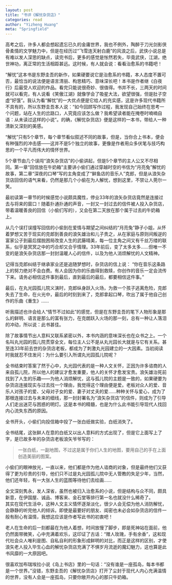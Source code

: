 ```yaml
---
layout: post
title: "书评《解忧杂货店》"
categories: read
author: "Yizheng Huang"
meta: "Springfield"
---
```

 
高考之后，许多人都会想起遗忘已久的金庸世界，我也不例外，陶醉于刀光剑影侠骨柔情的文学魅力中，但是在经历过“飞雪连天射白鹿”的风浪之后，武侠小说总是有难以发人深思的缺点，读完书后，更多的感觉是怅然若失，毕竟武侠，江湖，绝世神功，离正常的生活相距甚远。这时候，有人就会说：看看治愈系的书籍吧！     

“解忧”这本书是东野圭吾的新作，如果硬要说它是治愈系的书籍，本人态度不置可否，最恰当的说法便是语言清丽、构思精巧、意味深长吧！本书是作者继《白夜行》后最受人欢迎的作品。看完只能说很奇妙、很值得。书并不长，三两天的时间就可以看完，有人说看《笑傲江湖》就像学会了吸星大法，欲望很强，但是肚子空虚“好饿”。我认为看“解忧”的一大优点便是它给人的充实感，这是许多现代书籍所不具有的，所以东野圭吾本人说：“如今回顾写作过程，我发现自己始终在思考一个问题，站在人生的岔路口，人究竟应该怎么做？我希望读者能在掩卷时喃喃自语：从未读过这样的小说”。的确，《解忧杂货店》便是这样的一本书，带给人一种清新又深刻的美感。     

“解忧”只有5个章节，每个章节看似叙述不同的故事，但是，当你合上书本，便会有种强烈的冲击感——这并不是5个独立的故事，更像是作者用众多伏笔与技巧构思的一个平凡而伟大的情怀世界。      

5个章节由几个误闯“浪矢杂货店”的小偷讲起，但是5个章节的主人公又不尽相同。第一章“回信放在牛奶箱”主要讲小偷们通过穿越时空的书信为“月亮兔”解忧的故事，第二章“深夜的口琴”写的主角变成了“鲜鱼店的音乐人”克郎，但是从浪矢杂货店回信的语气来看，仍然是那几个小偷在为人解忧，想到这里，不禁让人莞尔一笑。      

最初读第一章节的时候感觉小说颇具魔性，停业33年的浪矢杂货店竟然是连接过去与将来的窗口！随着扑通扑通的声音，一封又一封过去的信件被人投入杂货店，带着温暖善良的回信（小偷们写的），又会在第二天放在那个属于过去的牛奶箱上。      

从几个误打误撞写回信的小偷到在爱情与期望之间纠结的“月亮兔”静子小姐，从怀着梦想又苦于现实的克郎到善良的浪矢雄治和儿子贵之，从在家庭与原则间叛逆的富家公子到最后摆脱困局改变人生的武藤晴美，每一位主角之间又有千丝万缕的联系，似乎是冥冥之中的巧合却又合乎情理。33年前后，变了太多太多……但唯一不变的是浪矢杂货店那一封封温暖人心的信件，以及为他人消烦解忧的人文精神。      

记得当克郎纠结于继承家业还是追随梦想时，杂货店的信上说：     “你在音乐这条路上的努力绝对不会白费。有人会因为你的乐曲得到救赎，你创作的音乐一定会流传下来。请务必相信这件事到最后，直到最后的最后，都要相信这件事。” 

最后，在丸光园孤儿院义演时，克郎纵身跃入火场，为救一个孩子逃离危险，克郎失去了生命，在火光中，最后的时刻到来了，克郎拿起口琴，吹出了属于他自己创作的乐曲《重生》……      

听我描述也许会给人“情节不过如此”的感觉，但是在东野圭吾的笔下人物形象是那么的鲜明、语言是那么的富有张力，在克朗跃入火场的那一刻，总有一种让人落泪的冲动，所以说：此书甚佳。      

除了故事情节出人意料又联系紧密以外，本书内涵的意味深长也在众书之上。一个名叫丸光园的孤儿院贯穿全文，每位主人公不是从丸光园长大就是与它有关系。甚至连33年前去世的杂货店老板，都成为了刺激丸光园建立的一大因素。当初阅读时我就忍不住发问：为什么要引入所谓丸光园孤儿院呢？      

全书结束时答案了然于心中，丸光园代表的是一种人文关怀，正因为许多谘商的人来自孤儿院，所以他人的建议才愈发重要，他人的关怀才愈发宝贵。浪矢雄治死前找到了人生的乐趣——为他人消烦解忧，这与孤儿院的主题是一致的，如果硬要为杂货店连接现实与过去找一个理由，我觉得这个理由便是爱。老板对众人的爱、音乐人对孩子的爱、父母对子女的爱、妻子对丈夫的爱……种种关怀与爱心，成为了那根连接过去与未来的细线，那一封封署名为“浪矢杂货店”的信件，则成为了引导人们走出迷茫与困惑的明灯。这是本书的精髓，也是为什么此书能引导现代人找回内心流失东西的原因。       

全书开头，小偷们向投信箱中投了一张白纸做实验，白纸消失了。       

全书结尾，这张鲜人在意的白纸又以出人意料的方式出现了，但是它上面写上了字，是已故多年的杂货店老板浪矢爷爷写的：     

> 一张白纸，一副地图，不过这是属于你们人生的地图，要用自己的手在上面创造美丽的图案。       


小偷们的眼神放光，一直以来，他们都是作为他人谘商的对象，但是最终他们又获得了更为珍贵的引导，他们只不过是丸光园孤儿院中无人管教的失足少年，当然，他们还年轻，有一大张人生的蓝图等待他们去绘画……       

全文深刻隽永，发人深省，虽然也被归入治愈系的小说，但是结构与众不同，颇具新意，在伊国屋、诚品、博客来、金石堂等排行第一名也就没什么稀奇了。       
其实在现代生活中，这种人文主义情怀逐渐淡化，很少人会无偿为他人消防解忧，会静静的听完他人的倾诉。即使是最要好的朋友、闺密也未必会如杂货店的信件一般有耐心有温情，我想这应该是作者写此书的初衷吧！       

老人在生命的后一刻都最在为他人着想，时间放慢了脚步，即是死神站在面前，他仍然面带微笑，心中充满着欢乐，这印证了古话：“赠人玫瑰，手有余香”，这和现代社会众人唯利是图、自私自利的形象形成鲜明的对比，而正是这样的区别，才使浪矢老人投入毕生心血的解忧杂货店充满了不惧岁月流逝的魔幻魅力，这也算是此书风靡的一大原因吧。

很喜欢加布瑞埃拉小说《岛上书店》里的一句话：“没有谁是一座孤岛，每本书都是一个世界。”没错，东野圭吾的《解忧杂货店》打开了尘封于现代人内心充满温情的世界，没有人会是一座孤岛，只要你敞开内心的那只牛奶箱。 
